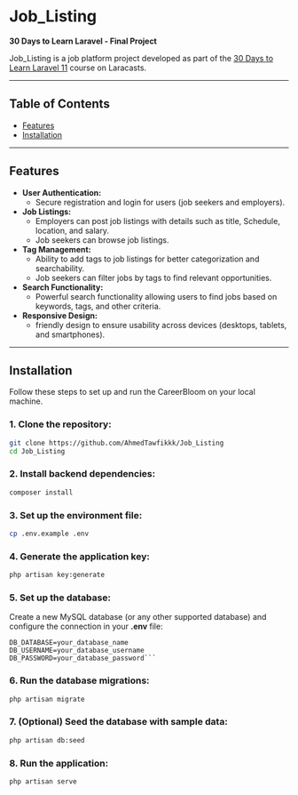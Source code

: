 # Job_Listing

**30 Days to Learn Laravel - Final Project**

Job_Listing is a job platform project developed as part of the [30 Days to Learn Laravel 11](https://laracasts.com/series/30-days-to-learn-laravel-11) course on Laracasts.

---
## Table of Contents

- [Features](#features)
- [Installation](#installation)

---

## Features
- **User Authentication:**
    - Secure registration and login for users (job seekers and employers).
- **Job Listings:**
    - Employers can post job listings with details such as title, Schedule, location, and salary.
    - Job seekers can browse job listings.
- **Tag Management:**
    - Ability to add tags to job listings for better categorization and searchability.
    - Job seekers can filter jobs by tags to find relevant opportunities.
- **Search Functionality:**
    - Powerful search functionality allowing users to find jobs based on keywords, tags, and other criteria.
- **Responsive Design:**
    - friendly design to ensure usability across devices (desktops, tablets, and smartphones).
---


## Installation

Follow these steps to set up and run the CareerBloom on your local machine.

### 1. Clone the repository:

```bash
git clone https://github.com/AhmedTawfikkk/Job_Listing
cd Job_Listing
``` 

### 2. Install backend dependencies:

```bash
composer install
```

### 3. Set up the environment file:

```bash
cp .env.example .env
```
### 4. Generate the application key:

```bash
php artisan key:generate
```
### 5. Set up the database:
Create a new MySQL database (or any other supported database) and configure the connection in your **.env** file:

```env
DB_DATABASE=your_database_name
DB_USERNAME=your_database_username
DB_PASSWORD=your_database_password```
```
### 6. Run the database migrations:

```bash
php artisan migrate
```
### 7. (Optional) Seed the database with sample data:

```bash
php artisan db:seed
```

### 8. Run the application:

```bash
php artisan serve
```
